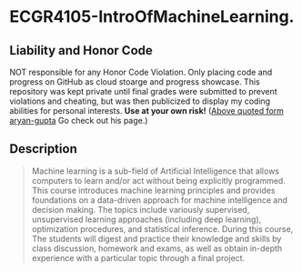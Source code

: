 # ECGR4105-IntroOfMachineLearning.
## Liability and Honor Code
NOT responsible for any Honor Code Violation. Only placing code and progress on GitHub as cloud stoarge and progress showcase. This repository was kept private until final grades were submitted to prevent violations and cheating, but was then publicized to display my coding abilities for personal interests. 
**__Use at your own risk!__** 
([Above quoted form aryan-gupta](https://github.com/aryan-gupta) Go check out his page.)

## Description
> Machine learning is a sub-field of Artificial Intelligence that allows computers to learn and/or act without being explicitly programmed. 
> This course introduces machine learning principles and provides foundations on a data-driven approach for machine intelligence and decision making. 
> The topics include variously supervised, unsupervised learning approaches (including deep learning), optimization procedures, and statistical inference. 
> During this course, The students will digest and practice their knowledge and skills by class discussion, homework and exams, as well as obtain in-depth experience with a particular topic through a final project.

